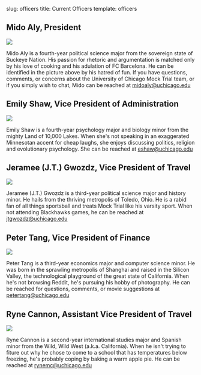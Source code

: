 slug: officers
title: Current Officers
template: officers


## Mido Aly, President

![][1]

Mido Aly is a fourth-year political science major from the sovereign state of Buckeye Nation. His passion for rhetoric and argumentation is matched only by his love of cooking and his adulation of FC Barcelona. He can be identified in the picture above by his hatred of fun. If you have questions, comments, or concerns about the University of Chicago Mock Trial team, or if you simply wish to chat, Mido can be reached at [midoaly@uchicago.edu][2]

## Emily Shaw, Vice President of Administration

![][3]

Emily Shaw is a fourth-year psychology major and biology minor from the mighty Land of 10,000 Lakes. When she's not speaking in an exaggerated Minnesotan accent for cheap laughs, she enjoys discussing politics, religion and evolutionary psychology. She can be reached at [eshaw@uchicago.edu][4]

## Jeramee (J.T.) Gwozdz, Vice President of Travel

![][5]

Jeramee (J.T.) Gwozdz is a third-year political science major and history minor. He hails from the thriving metropolis of Toledo, Ohio. He is a rabid fan of all things sportsball and treats Mock Trial like his varsity sport. When not attending Blackhawks games, he can be reached at [jtgwozdz@uchicago.edu][6]

## Peter Tang, Vice President of Finance

![][7]

Peter Tang is a third-year economics major and computer science minor. He was born in the sprawling metropolis of Shanghai and raised in the Silicon Valley, the technological playground of the great state of California. When he's not browsing Reddit, he's pursuing his hobby of photography. He can be reached for questions, comments, or movie suggestions at [petertang@uchicago.edu][8]

## Ryne Cannon, Assistant Vice President of Travel

![][9]

Ryne Cannon is a second-year international studies major and Spanish minor from the Wild, Wild West (a.k.a. California). When he isn't trying to fiture out why he chose to come to a school that has temperatures below freezing, he's probably coping by baking a warm apple pie. He can be reached at [rynemc@uchicago.edu][10]

   [1]: /images/board_mido.jpg
   [2]: mailto:midoaly%40uchicago.edu
   [3]: /images/board_emily.jpg
   [4]: mailto:eshaw%40uchicago.edu
   [5]: /images/board_jt.jpg
   [6]: mailto:jtgwozdz%40uchicago.edu
   [7]: /images/board_peter.jpg
   [8]: mailto:petertang%40uchicago.edu
   [9]: /images/board_ryne.jpg
   [10]: mailto:rynemc%40uchicago.edu
